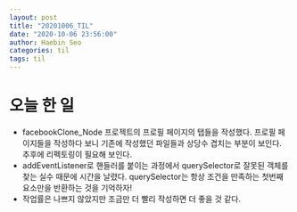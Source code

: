 ```yaml
---
layout: post
title: "20201006_TIL"
date: "2020-10-06 23:56:00"
author: Haebin Seo
categories: til
tags: til
---
```

# 오늘 한 일

- facebookClone_Node 프로젝트의 프로필 페이지의 탭들을 작성했다. 프로필 페이지들을 작성하다 보니 기존에 작성했던 파일들과 상당수 겹치는 부분이 보인다. 추후에 리펙토링이 필요해 보인다.
- addEventListener로 핸들러를 붙이는 과정에서 querySelector로 잘못된 객체를 찾는 실수 때문에 시간을 날렸다. querySelector는 항상 조건을 만족하는 첫번째 요소만을 반환하는 것을 기억하자!
- 작업률은 나쁘지 않았지만 조금만 더 빨리 작성하면 더 좋을 것 같다.